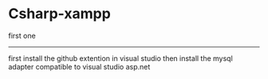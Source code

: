 # Csharp-xampp
first one
*****
first install the github extention in visual studio
then install the mysql adapter compatible to visual studio asp.net
